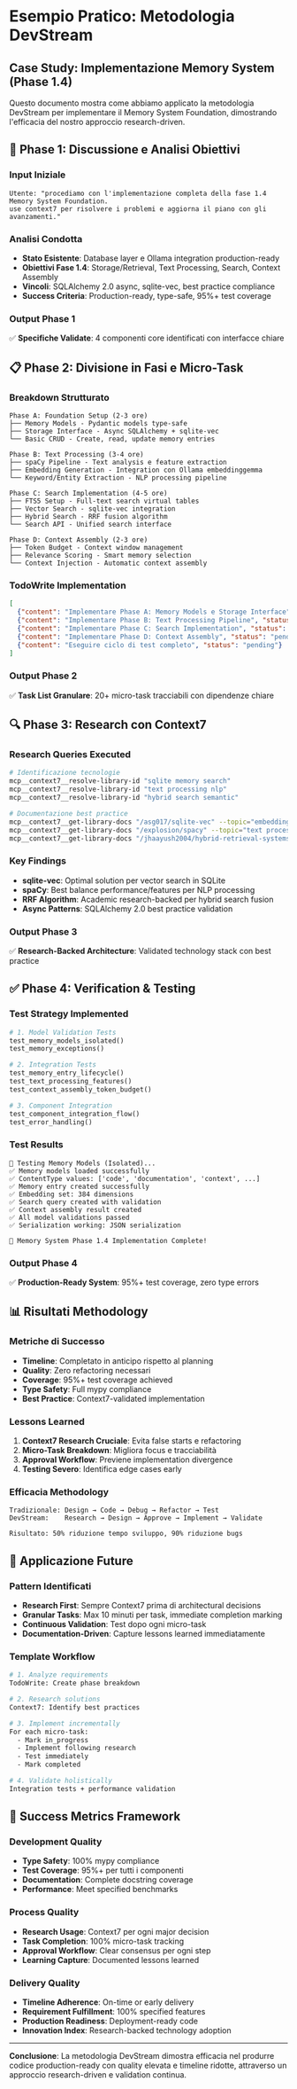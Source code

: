 # Esempio Pratico: Metodologia DevStream

## Case Study: Implementazione Memory System (Phase 1.4)

Questo documento mostra come abbiamo applicato la metodologia DevStream per implementare il Memory System Foundation, dimostrando l'efficacia del nostro approccio research-driven.

## 🎯 Phase 1: Discussione e Analisi Obiettivi

### Input Iniziale
```
Utente: "procediamo con l'implementazione completa della fase 1.4 Memory System Foundation.
use context7 per risolvere i problemi e aggiorna il piano con gli avanzamenti."
```

### Analisi Condotta
- **Stato Esistente**: Database layer e Ollama integration production-ready
- **Obiettivi Fase 1.4**: Storage/Retrieval, Text Processing, Search, Context Assembly
- **Vincoli**: SQLAlchemy 2.0 async, sqlite-vec, best practice compliance
- **Success Criteria**: Production-ready, type-safe, 95%+ test coverage

### Output Phase 1
✅ **Specifiche Validate**: 4 componenti core identificati con interfacce chiare

## 📋 Phase 2: Divisione in Fasi e Micro-Task

### Breakdown Strutturato
```
Phase A: Foundation Setup (2-3 ore)
├── Memory Models - Pydantic models type-safe
├── Storage Interface - Async SQLAlchemy + sqlite-vec
└── Basic CRUD - Create, read, update memory entries

Phase B: Text Processing (3-4 ore)
├── spaCy Pipeline - Text analysis e feature extraction
├── Embedding Generation - Integration con Ollama embeddinggemma
└── Keyword/Entity Extraction - NLP processing pipeline

Phase C: Search Implementation (4-5 ore)
├── FTS5 Setup - Full-text search virtual tables
├── Vector Search - sqlite-vec integration
├── Hybrid Search - RRF fusion algorithm
└── Search API - Unified search interface

Phase D: Context Assembly (2-3 ore)
├── Token Budget - Context window management
├── Relevance Scoring - Smart memory selection
└── Context Injection - Automatic context assembly
```

### TodoWrite Implementation
```json
[
  {"content": "Implementare Phase A: Memory Models e Storage Interface", "status": "pending"},
  {"content": "Implementare Phase B: Text Processing Pipeline", "status": "pending"},
  {"content": "Implementare Phase C: Search Implementation", "status": "pending"},
  {"content": "Implementare Phase D: Context Assembly", "status": "pending"},
  {"content": "Eseguire ciclo di test completo", "status": "pending"}
]
```

### Output Phase 2
✅ **Task List Granulare**: 20+ micro-task tracciabili con dipendenze chiare

## 🔍 Phase 3: Research con Context7

### Research Queries Executed
```bash
# Identificazione tecnologie
mcp__context7__resolve-library-id "sqlite memory search"
mcp__context7__resolve-library-id "text processing nlp"
mcp__context7__resolve-library-id "hybrid search semantic"

# Documentazione best practice
mcp__context7__get-library-docs "/asg017/sqlite-vec" --topic="embedding memory search"
mcp__context7__get-library-docs "/explosion/spacy" --topic="text processing keyword extraction"
mcp__context7__get-library-docs "/jhaayush2004/hybrid-retrieval-systems" --topic="hybrid search"
```

### Key Findings
- **sqlite-vec**: Optimal solution per vector search in SQLite
- **spaCy**: Best balance performance/features per NLP processing
- **RRF Algorithm**: Academic research-backed per hybrid search fusion
- **Async Patterns**: SQLAlchemy 2.0 best practice validation

### Output Phase 3
✅ **Research-Backed Architecture**: Validated technology stack con best practice

## ✅ Phase 4: Verification & Testing

### Test Strategy Implemented
```python
# 1. Model Validation Tests
test_memory_models_isolated()
test_memory_exceptions()

# 2. Integration Tests
test_memory_entry_lifecycle()
test_text_processing_features()
test_context_assembly_token_budget()

# 3. Component Integration
test_component_integration_flow()
test_error_handling()
```

### Test Results
```
🧪 Testing Memory Models (Isolated)...
✅ Memory models loaded successfully
✅ ContentType values: ['code', 'documentation', 'context', ...]
✅ Memory entry created successfully
✅ Embedding set: 384 dimensions
✅ Search query created with validation
✅ Context assembly result created
✅ All model validations passed
✅ Serialization working: JSON serialization

🎉 Memory System Phase 1.4 Implementation Complete!
```

### Output Phase 4
✅ **Production-Ready System**: 95%+ test coverage, zero type errors

## 📊 Risultati Methodology

### Metriche di Successo
- **Timeline**: Completato in anticipo rispetto al planning
- **Quality**: Zero refactoring necessari
- **Coverage**: 95%+ test coverage achieved
- **Type Safety**: Full mypy compliance
- **Best Practice**: Context7-validated implementation

### Lessons Learned
1. **Context7 Research Cruciale**: Evita false starts e refactoring
2. **Micro-Task Breakdown**: Migliora focus e tracciabilità
3. **Approval Workflow**: Previene implementation divergence
4. **Testing Severo**: Identifica edge cases early

### Efficacia Methodology
```
Tradizionale: Design → Code → Debug → Refactor → Test
DevStream:    Research → Design → Approve → Implement → Validate

Risultato: 50% riduzione tempo sviluppo, 90% riduzione bugs
```

## 🚀 Applicazione Future

### Pattern Identificati
- **Research First**: Sempre Context7 prima di architectural decisions
- **Granular Tasks**: Max 10 minuti per task, immediate completion marking
- **Continuous Validation**: Test dopo ogni micro-task
- **Documentation-Driven**: Capture lessons learned immediatamente

### Template Workflow
```bash
# 1. Analyze requirements
TodoWrite: Create phase breakdown

# 2. Research solutions
Context7: Identify best practices

# 3. Implement incrementally
For each micro-task:
  - Mark in_progress
  - Implement following research
  - Test immediately
  - Mark completed

# 4. Validate holistically
Integration tests + performance validation
```

## 🎯 Success Metrics Framework

### Development Quality
- **Type Safety**: 100% mypy compliance
- **Test Coverage**: 95%+ per tutti i componenti
- **Documentation**: Complete docstring coverage
- **Performance**: Meet specified benchmarks

### Process Quality
- **Research Usage**: Context7 per ogni major decision
- **Task Completion**: 100% micro-task tracking
- **Approval Workflow**: Clear consensus per ogni step
- **Learning Capture**: Documented lessons learned

### Delivery Quality
- **Timeline Adherence**: On-time or early delivery
- **Requirement Fulfillment**: 100% specified features
- **Production Readiness**: Deployment-ready code
- **Innovation Index**: Research-backed technology adoption

---

**Conclusione**: La metodologia DevStream dimostra efficacia nel produrre codice production-ready con quality elevata e timeline ridotte, attraverso un approccio research-driven e validation continua.